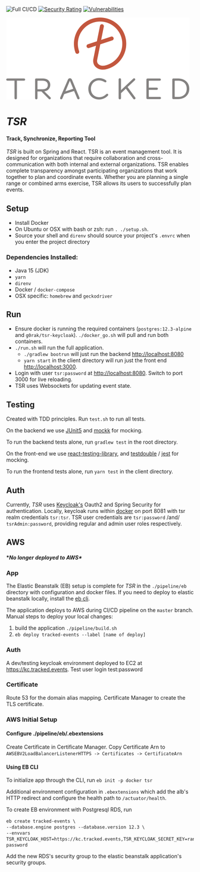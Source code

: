 ![Full CI/CD](https://github.com/gorhack/tsr/workflows/Full%20CI/CD/badge.svg)
[![Security Rating](https://sonarcloud.io/api/project_badges/measure?project=gorhack_tsr&metric=security_rating)](https://sonarcloud.io/dashboard?id=gorhack_tsr)
[![Vulnerabilities](https://sonarcloud.io/api/project_badges/measure?project=gorhack_tsr&metric=vulnerabilities)](https://sonarcloud.io/dashboard?id=gorhack_tsr)

![](logo/logo492.png)
# _TSR_
#### Track, Synchronize, Reporting Tool
_TSR_ is built on Spring and React. TSR is an event management tool. It is designed for
organizations that require collaboration and cross-communication with both internal and external
organizations. TSR enables complete transparency amongst participating organizations that work
together to plan and coordinate events. Whether you are planning a single range or combined arms
exercise, TSR allows its users to successfully plan events.

## Setup
 - Install Docker
 - On Ubuntu or OSX with bash or zsh: run `. ./setup.sh`.
 - Source your shell and `direnv` should source your project's `.envrc` when you enter the project
   directory

### Dependencies Installed:
 - Java 15 (JDK)
 - `yarn`
 - `direnv`
 - Docker / `docker-compose`
 - OSX specific: `homebrew` and `geckodriver`

## Run
 - Ensure docker is running the required containers (`postgres:12.3-alpine` and
   `g0rak/tsr-keycloak`). `./docker_go.sh` will pull and run both containers.
 - `./run.sh` will run the full application.
   - `./gradlew bootrun` will just run the backend <http://localhost:8080>
   - `yarn start` in the client directory will run just the front end <http://localhost:3000>.
 - Login with user `tsr:password` at <http://localhost:8080>. Switch to port 3000 for live
   reloading.
 - TSR uses Websockets for updating event state.

## Testing
Created with TDD principles. Run `test.sh` to run all tests.

On the backend we use [JUnit5](https://junit.org/junit5/docs/current/user-guide/) and [mockk](https://mockk.io) for
mocking.

To run the backend tests alone, run `gradlew test` in the root directory.

On the front-end we use [react-testing-library](https://testing-library.com/docs/react-testing-library/intro), and
[testdouble](https://github.com/testdouble/testdouble.js) / [jest](https://jestjs.io) for mocking.

To run the frontend tests alone, run `yarn test` in the client directory.

## Auth
Currently, _TSR_ uses [Keycloak's](https://www.keycloak.org) Oauth2 and Spring Security for
authentication. Locally, keycloak runs within [docker](https://hub.docker.com/repository/docker/g0rak/tsr-keycloak)
on port 8081 with tsr realm credentials `tsr:tsr`. TSR user credentials are `tsr:password` /and/
`tsrAdmin:password`, providing regular and admin user roles respectively.

## AWS
#### **No longer deployed to AWS\**
### App
The Elastic Beanstalk (EB) setup is complete for _TSR_ in the `./pipeline/eb` directory with configuration and docker
files. If you need to deploy to elastic beanstalk locally, install the
[eb cli](https://docs.aws.amazon.com/elasticbeanstalk/latest/dg/eb-cli3-install.html).

The application deploys to AWS during CI/CD pipeline on the `master` branch. Manual steps to deploy your
local changes:
1. build the application `./pipeline/build.sh`
1. `eb deploy tracked-events --label [name of deploy]`

### Auth
A dev/testing keycloak environment deployed to EC2 at https://kc.tracked.events. Test user login test:password

### Certificate
Route 53 for the domain alias mapping. Certificate Manager to create the TLS certificate.

### AWS Initial Setup

#### Configure ./pipeline/eb/.ebextensions

Create Certificate in Certificate Manager. Copy Certificate Arn to `AWSEBV2LoadBalancerListenerHTTPS -> Certificates ->
CertificateArn`

#### Using EB CLI
To initialize app through the CLI, run `eb init -p docker tsr`

Additional environment configuration in `.ebextensions` which add the alb's HTTP redirect and configure the health path
to `/actuator/health`.

To create EB environment with Postgresql RDS, run
```
eb create tracked-events \
--database.engine postgres --database.version 12.3 \
--envvars TSR_KEYCLOAK_HOST=https://kc.tracked.events,TSR_KEYCLOAK_SECRET_KEY=random-password
```

Add the new RDS's security group to the elastic beanstalk application's security groups.